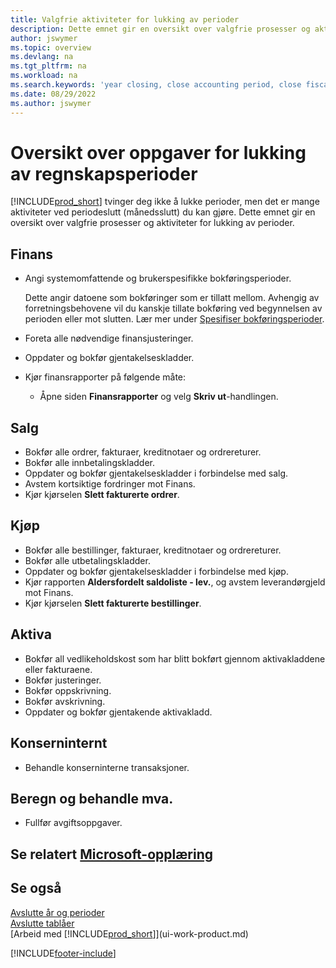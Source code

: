 ```yaml
---
title: Valgfrie aktiviteter for lukking av perioder
description: Dette emnet gir en oversikt over valgfrie prosesser og aktiviteter for lukking av regnskapsperioder i Business Central.
author: jswymer
ms.topic: overview
ms.devlang: na
ms.tgt_pltfrm: na
ms.workload: na
ms.search.keywords: 'year closing, close accounting period, close fiscal year, aging, creditor payments, vendor payments'
ms.date: 08/29/2022
ms.author: jswymer
---
```

# <a name="overview-of-tasks-to-close-accounting-periods" />Oversikt over oppgaver for lukking av regnskapsperioder

[!INCLUDE[prod_short](includes/prod_short.md)] tvinger deg ikke å lukke perioder, men det er mange aktiviteter ved periodeslutt (månedsslutt) du kan gjøre. Dette emnet gir en oversikt over valgfrie prosesser og aktiviteter for lukking av perioder.  

## <a name="general-ledger" />Finans

* Angi systemomfattende og brukerspesifikke bokføringsperioder.  

    Dette angir datoene som bokføringer som er tillatt mellom. Avhengig av forretningsbehovene vil du kanskje tillate bokføring ved begynnelsen av perioden eller mot slutten. Lær mer under [Spesifiser bokføringsperioder](finance-how-specify-posting-periods.md).  
* Foreta alle nødvendige finansjusteringer.  
* Oppdater og bokfør gjentakelseskladder.  
  <!--* Process Consolidations-->
* Kjør finansrapporter på følgende måte:  
  * Åpne siden **Finansrapporter** og velg **Skriv ut**-handlingen.  

## <a name="sales-and-receivables" />Salg

* Bokfør alle ordrer, fakturaer, kreditnotaer og ordrereturer.  
* Bokfør alle innbetalingskladder.  
* Oppdater og bokfør gjentakelseskladder i forbindelse med salg.  
* Avstem kortsiktige fordringer mot Finans.  
* Kjør kjørselen **Slett fakturerte ordrer**.  

## <a name="purchases-and-payables" />Kjøp

* Bokfør alle bestillinger, fakturaer, kreditnotaer og ordrereturer.  
* Bokfør alle utbetalingskladder.  
* Oppdater og bokfør gjentakelseskladder i forbindelse med kjøp.  
* Kjør rapporten **Aldersfordelt saldoliste - lev.**, og avstem leverandørgjeld mot Finans.  
* Kjør kjørselen **Slett fakturerte bestillinger**.  

## <a name="fixed-assets" />Aktiva

* Bokfør all vedlikeholdskost som har blitt bokført gjennom aktivakladdene eller fakturaene.
* Bokfør justeringer.
* Bokfør oppskrivning.
* Bokfør avskrivning.
* Oppdater og bokfør gjentakende aktivakladd.

## <a name="intercompany" />Konserninternt

* Behandle konserninterne transaksjoner.

## <a name="calculate-and-process-sales-tax" />Beregn og behandle mva.

* Fullfør avgiftsoppgaver.  

## <a name="see-related-microsoft-trainingtrainingmodulesclose-fiscal-year-dynamics-365-business-central" />Se relatert [Microsoft-opplæring](/training/modules/close-fiscal-year-dynamics-365-business-central/)

## <a name="see-also" />Se også

[Avslutte år og perioder](year-close-years-periods.md)  
[Avslutte tablåer](year-close-books.md)  
[Arbeid med [!INCLUDE[prod_short](includes/prod_short.md)]](ui-work-product.md)

[!INCLUDE[footer-include](includes/footer-banner.md)]

